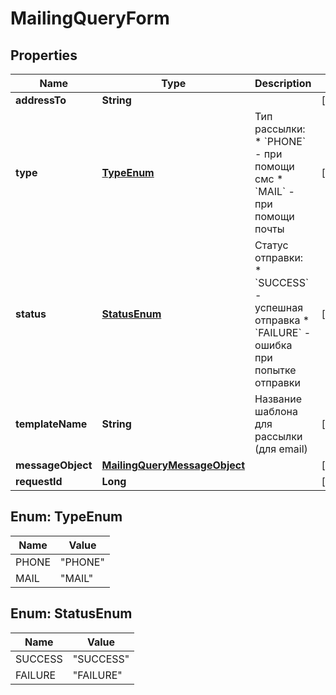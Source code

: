 

# MailingQueryForm

## Properties

Name | Type | Description | Notes
------------ | ------------- | ------------- | -------------
**addressTo** | **String** |  |  [optional]
**type** | [**TypeEnum**](#TypeEnum) | Тип рассылки:   * &#x60;PHONE&#x60; - при помощи смс   * &#x60;MAIL&#x60; - при помощи почты  |  [optional]
**status** | [**StatusEnum**](#StatusEnum) | Статус отправки:   * &#x60;SUCCESS&#x60; - успешная отправка   * &#x60;FAILURE&#x60; - ошибка при попытке отправки  |  [optional]
**templateName** | **String** | Название шаблона для рассылки (для email) |  [optional]
**messageObject** | [**MailingQueryMessageObject**](MailingQueryMessageObject.md) |  |  [optional]
**requestId** | **Long** |  |  [optional]



## Enum: TypeEnum

Name | Value
---- | -----
PHONE | &quot;PHONE&quot;
MAIL | &quot;MAIL&quot;



## Enum: StatusEnum

Name | Value
---- | -----
SUCCESS | &quot;SUCCESS&quot;
FAILURE | &quot;FAILURE&quot;



